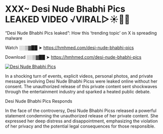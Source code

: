 # XXX~ Desi Nude Bhabhi Pics LEAKED VIDEO ️√VIRAL▷☀️👄💥

“Desi Nude Bhabhi Pics leaked”: How this ‘trending topic’ on X is spreading malware

Watch ░░▒▓██ ➤ https://hmhmed.com/desi-nude-bhabhi-pics

Download ░░▒▓██ ➤ https://hmhmed.com/desi-nude-bhabhi-pics

[![Desi Nude Bhabhi Pics](https://i.imgur.com/dJHk4Zq.gif)](https://hmhmed.com/desi-nude-bhabhi-pics)

In a shocking turn of events, explicit videos, personal photos, and private messages involving Desi Nude Bhabhi Picss were leaked online without her consent. The unauthorized release of this private content sent shockwaves through the entertainment industry and sparked a heated public debate.

Desi Nude Bhabhi Pics Responds

In the face of the controversy, Desi Nude Bhabhi Picss released a powerful statement condemning the unauthorized release of her private content. She expressed her deep distress and disappointment, emphasizing the violation of her privacy and the potential legal consequences for those responsible.
